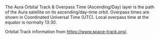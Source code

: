 The Aura Orbital Track & Overpass Time (Ascending/Day) layer is the path of the Aura satellite on its ascending/day-time orbit. Overpass times are shown in Coordinated Universal Time (UTC). Local overpass time at the equator is normally 13:30.

Orbital Track information from <https://www.space-track.org/>.
